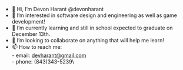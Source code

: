 - 👋 Hi, I’m Devon Harant @devonharant
- 👀 I’m interested in software design and engineering as well as game development!
- 🌱 I’m currently learning and still in school expected to graduate on December 13th.
- 💞️ I’m looking to collaborate on anything that will help me learn!
- 📫 How to reach me: \
      - email: devharant@gmail.com\
      - phone: (843)343-5239\

<!---
devonharant/devonharant is a ✨ special ✨ repository because its `README.md` (this file) appears on your GitHub profile.
You can click the Preview link to take a look at your changes.
--->
